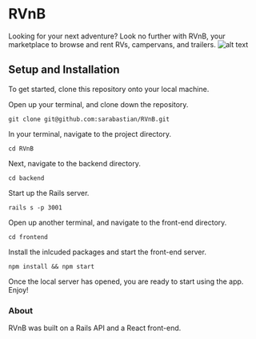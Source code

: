 # RVnB
Looking for your next adventure? Look no further with RVnB, your marketplace to browse and rent RVs, campervans, and trailers.
![alt text](file:///Users/sarabastian/Desktop/Screen%20Shot%202021-02-21%20at%202.35.40%20PM.png)
## Setup and Installation
To get started, clone this repository onto your local machine.

Open up your terminal, and clone down the repository.

```
git clone git@github.com:sarabastian/RVnB.git
```

In your terminal, navigate to the project directory.

```
cd RVnB
```

Next, navigate to the backend directory.
```
cd backend
```
Start up the Rails server.
```
rails s -p 3001
```
Open up another terminal, and navigate to the front-end directory.
```
cd frontend
```

Install the inlcuded packages and start the front-end server.
```
npm install && npm start
```

Once the local server has opened, you are ready to start using the app. Enjoy!

### About

RVnB was built on a Rails API and a React front-end.
